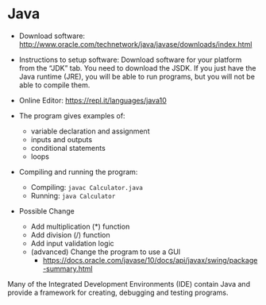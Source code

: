 # Java

* Download software: http://www.oracle.com/technetwork/java/javase/downloads/index.html

* Instructions to setup software: Download software for your platform from the “JDK” tab. You need to download the JSDK. If you just have the Java runtime (JRE), you will be able to run programs, but you will not be able to compile them.

* Online Editor: https://repl.it/languages/java10

* The program gives examples of:

    * variable declaration and assignment
    * inputs and outputs
    * conditional statements
    * loops

* Compiling and running the program:
    * Compiling: `javac Calculator.java`
    * Running: `java Calculator`

* Possible Change
    * Add multiplication (*) function
    * Add division (/) function
    * Add input validation logic
    * (advanced) Change the program to use a GUI
        * https://docs.oracle.com/javase/10/docs/api/javax/swing/package-summary.html

Many of the Integrated Development Environments (IDE) contain Java and provide a framework for creating, debugging and testing programs.